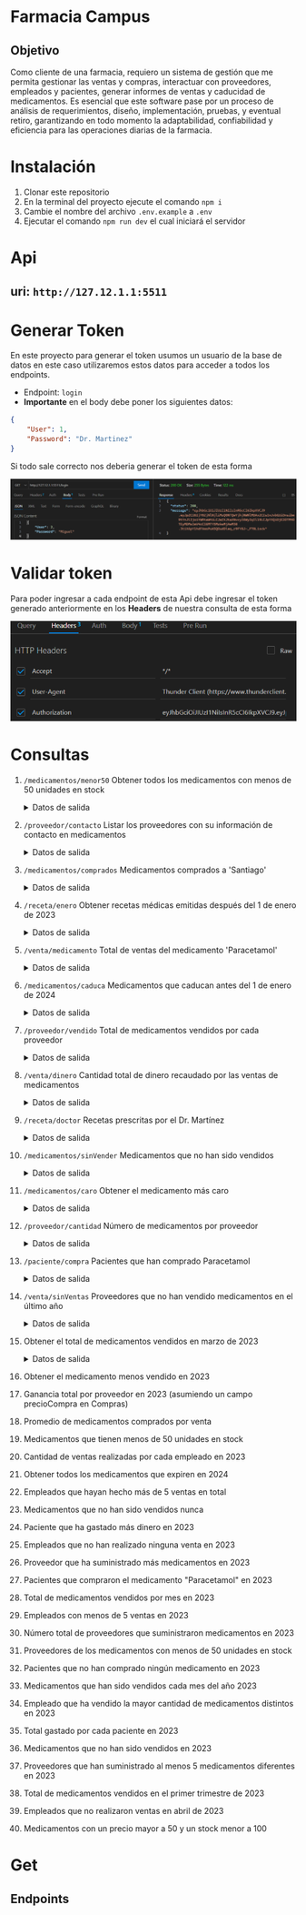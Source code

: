 # Farmacia Campus
## Objetivo
Como cliente de una farmacia, requiero un sistema de gestión que me permita gestionar las ventas y compras, interactuar con proveedores, empleados y pacientes,  generar informes de ventas y caducidad de medicamentos. Es esencial que este software pase por un proceso de análisis de requerimientos, diseño, implementación, pruebas, y eventual retiro, garantizando en todo momento la adaptabilidad, confiabilidad y eficiencia para las operaciones diarias de la farmacia.

# Instalación

1. Clonar este repositorio
2. En la terminal del proyecto ejecute el comando `npm i`
3. Cambie el nombre del archivo `.env.example` a `.env`
4. Ejecutar el comando `npm run dev` el cual iniciará el servidor

# Api
## **uri:** `http://127.12.1.1:5511`
# Generar Token
En este proyecto para generar el token usumos un usuario de la base de datos en este caso utilizaremos estos datos para acceder a todos los endpoints.
- Endpoint: `login`
- **Importante** en el body debe poner los siguientes datos:
```json
{
    "User": 1,
    "Password": "Dr. Martinez"
}
```
Si todo sale correcto nos deberia generar el token de esta forma

<img src="./assets/token.png">

# Validar token
Para poder ingresar a cada endpoint de esta Api debe ingresar el token generado anteriormente en los **Headers** de nuestra consulta de esta forma

<img src="./assets/usoToken.png">

# Consultas
1. `/medicamentos/menor50` Obtener todos los medicamentos con menos de 50 unidades en stock
    <details>
    <summary>Datos de salida</summary>

    ```json
    [
        {
            "_id": "64f7435065eee1a67b274bc9",
            "med_id": 2,
            "med_nombre": "Simvastatina",
            "contacto_proveedor": "Angie",
            "precio": 10000,
            "stock": 40,
            "caducidad": "2024-03-20"
        },
        {
            "_id": "64f7435065eee1a67b274bcb",
            "med_id": 4,
            "med_nombre": "Omeprazol",
            "contacto_proveedor": "Fernando",
            "precio": 50000,
            "stock": 20,
            "caducidad": "2022-07-30"
        }
    ]
    ```
    </details>

2. `/proveedor/contacto` Listar los proveedores con su información de contacto en medicamentos
    <details>
    <summary>Datos de salida</summary>

    ```json
    [
        {
            "prov_id": 1,
            "prov_nombre": "Santiago",
            "Info": [
                {
                    "med_nombre": "Paracetamol",
                    "contacto_proveedor": "Santiago"
                },
                {
                    "med_nombre": "Aspirina",
                    "contacto_proveedor": "Santiago"
                }
            ]
        },
        {
            "prov_id": 2,
            "prov_nombre": "Angie",
            "Info": [
                {
                    "med_nombre": "Simvastatina",
                    "contacto_proveedor": "Angie"
                }
            ]
        },
        {
            "prov_id": 3,
            "prov_nombre": "Fernando",
            "Info": [
                {
                    "med_nombre": "Omeprazol",
                    "contacto_proveedor": "Fernando"
                }
            ]
        }
    ]
    ```
    </details>

3. `/medicamentos/comprados` Medicamentos comprados a 'Santiago'
    <details>
    <summary>Datos de salida</summary>

    ```json
    [
        {
            "_id": "64f7435065eee1a67b274bc8",
            "med_id": 1,
            "med_nombre": "Paracetamol",
            "contacto_proveedor": "Santiago",
            "precio": 2000,
            "stock": 200,
            "caducidad": "2023-10-11"
        },
        {
            "_id": "64f7435065eee1a67b274bca",
            "med_id": 3,
            "med_nombre": "Aspirina",
            "contacto_proveedor": "Santiago",
            "precio": 1000,
            "stock": 300,
            "caducidad": "2023-02-08"
        }
    ]
    ```
    </details>

4. `/receta/enero` Obtener recetas médicas emitidas después del 1 de enero de 2023
    <details>
    <summary>Datos de salida</summary>

    ```json
    [
        {
            "_id": "64f7435065eee1a67b274bc6",
            "rec_id": 1,
            "id_paciente": 1,
            "id_medicamento": 1,
            "nombre_empleado": "Dr. Martinez",
            "cantidad": 2,
            "rec_fecha": "23-09-2023"
        }
    ]
    ```
    </details>

5. `/venta/medicamento` Total de ventas del medicamento 'Paracetamol'
    <details>
    <summary>Datos de salida</summary>

    ```json
    {
        "Cantidad": 2
    }
    ```
    </details>

6. `/medicamentos/caduca` Medicamentos que caducan antes del 1 de enero de 2024
    <details>
    <summary>Datos de salida</summary>

    ```json
    [
        {
            "_id": "64f7435065eee1a67b274bc8",
            "med_id": 1,
            "med_nombre": "Paracetamol",
            "contacto_proveedor": "Santiago",
            "precio": 2000,
            "stock": 200,
            "caducidad": "2023-10-11"
        },
        {
            "_id": "64f7435065eee1a67b274bca",
            "med_id": 3,
            "med_nombre": "Aspirina",
            "contacto_proveedor": "Santiago",
            "precio": 1000,
            "stock": 300,
            "caducidad": "2023-02-08"
        },
        {
            "_id": "64f7435065eee1a67b274bcb",
            "med_id": 4,
            "med_nombre": "Omeprazol",
            "contacto_proveedor": "Fernando",
            "precio": 50000,
            "stock": 20,
            "caducidad": "2022-07-30"
        }
    ]
    ```
    </details>


7. `/proveedor/vendido` Total de medicamentos vendidos por cada proveedor
    <details>
    <summary>Datos de salida</summary>

    ```json
    [
        {
            "_id": 3,
            "prov_nombre": "Fernando",
            "Ventas": 5
        },
        {
            "_id": 1,
            "prov_nombre": "Santiago",
            "Ventas": 5
        },
        {
            "_id": 2,
            "prov_nombre": "Angie",
            "Ventas": 2
        }
    ]
    ```
    </details>


8. `/venta/dinero` Cantidad total de dinero recaudado por las ventas de medicamentos
    <details>
    <summary>Datos de salida</summary>

    ```json
    [
        {
            "_id": 1,
            "nombre_med": "Paracetamol",
            "cantidad": 13,
            "precio": 2000,
            "recuado": 26000
        },
        {
            "_id": 2,
            "nombre_med": "Simvastatina",
            "cantidad": 2,
            "precio": 10000,
            "recuado": 20000
        },
        {
            "_id": 4,
            "nombre_med": "Omeprazol",
            "cantidad": 5,
            "precio": 50000,
            "recuado": 250000
        }
    ]
    ```
    </details>

9. `/receta/doctor` Recetas prescritas por el Dr. Martínez
    <details>
    <summary>Datos de salida</summary>

    ```json
    [
        {
            "_id": "64f7435065eee1a67b274bc6",
            "rec_id": 1,
            "id_paciente": 1,
            "id_medicamento": 1,
            "nombre_empleado": "Dr. Martinez",
            "cantidad": 2,
            "rec_fecha": "23-09-2023"
        }
    ]
    ```
    </details>


10. `/medicamentos/sinVender` Medicamentos que no han sido vendidos
    <details>
    <summary>Datos de salida</summary>

    ```json
    [
        {
            "_id": "64f7435065eee1a67b274bca",
            "med_id": 3,
            "med_nombre": "Aspirina",
            "contacto_proveedor": "Santiago",
            "precio": 1000,
            "stock": 300,
            "caducidad": "2023-02-08"
        }
    ]
    ```
    </details>


11. `/medicamentos/caro` Obtener el medicamento más caro
    <details>
    <summary>Datos de salida</summary>

    ```json
    [
        {
            "_id": "64f7435065eee1a67b274bcb",
            "med_id": 4,
            "med_nombre": "Omeprazol",
            "contacto_proveedor": "Fernando",
            "precio": 50000,
            "stock": 20,
            "caducidad": "2022-07-30"
        }
    ]
    ```
    </details>

12. `/proveedor/cantidad` Número de medicamentos por proveedor
    <details>
    <summary>Datos de salida</summary>

    ```json
    [
        {
            "_id": 3,
            "proveedor": "Santiago",
            "medicamentos": 1
        },
        {
            "_id": 4,
            "proveedor": "Fernando",
            "medicamentos": 1
        },
        {
            "_id": 1,
            "proveedor": "Santiago",
            "medicamentos": 1
        },
        {
            "_id": 2,
            "proveedor": "Angie",
            "medicamentos": 1
        }
    ]
    ```
    </details>

13. `/paciente/compra` Pacientes que han comprado Paracetamol
    <details>
    <summary>Datos de salida</summary>

    ```json
    [
        {
            "pac_id": 3,
            "pac_nombre": "James Ronald"
        },
        {
            "pac_id": 1,
            "pac_nombre": "Daniel Felipe"
        }
    ]
    ```
    </details>

14. `/venta/sinVentas` Proveedores que no han vendido medicamentos en el último año
    <details>
    <summary>Datos de salida</summary>

    ```json
    [
        {
            "_id": "64f7434e65eee1a67b274bb9",
            "venta_id": 1,
            "nombre_prov": "Santiago",
            "nombre_med": "Paracetamol",
            "nombre_pac": "Daniel Felipe",
            "venta_fecha": "2022-08-20",
            "cantidad": 5
        },
        {
            "_id": "64f7434e65eee1a67b274bbc",
            "venta_id": 4,
            "nombre_prov": "Fernando",
            "nombre_med": "Omeprazol",
            "nombre_pac": "Daniel Felipe",
            "venta_fecha": "2022-07-30",
            "cantidad": 5
        }
    ]
    ```
    </details>

15. Obtener el total de medicamentos vendidos en marzo de 2023
     <details>
    <summary>Datos de salida</summary>

    ```json
    {
        "Cantidad": 2
    }
    ```
    </details>

16. Obtener el medicamento menos vendido en 2023

17. Ganancia total por proveedor en 2023 (asumiendo un campo precioCompra en Compras)

18. Promedio de medicamentos comprados por venta

19. Medicamentos que tienen menos de 50 unidades en stock

20. Cantidad de ventas realizadas por cada empleado en 2023

21. Obtener todos los medicamentos que expiren en 2024

22. Empleados que hayan hecho más de 5 ventas en total

23. Medicamentos que no han sido vendidos nunca

24. Paciente que ha gastado más dinero en 2023

25. Empleados que no han realizado ninguna venta en 2023

26. Proveedor que ha suministrado más medicamentos en 2023

27. Pacientes que compraron el medicamento "Paracetamol" en 2023

28. Total de medicamentos vendidos por mes en 2023

29. Empleados con menos de 5 ventas en 2023

30. Número total de proveedores que suministraron medicamentos en 2023

31. Proveedores de los medicamentos con menos de 50 unidades en stock

32. Pacientes que no han comprado ningún medicamento en 2023

33. Medicamentos que han sido vendidos cada mes del año 2023

34. Empleado que ha vendido la mayor cantidad de medicamentos distintos en 2023

35. Total gastado por cada paciente en 2023

36. Medicamentos que no han sido vendidos en 2023

37. Proveedores que han suministrado al menos 5 medicamentos diferentes en 2023

38. Total de medicamentos vendidos en el primer trimestre de 2023

39. Empleados que no realizaron ventas en abril de 2023

40. Medicamentos con un precio mayor a 50 y un stock menor a 100


# Get
## Endpoints
